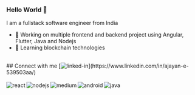 ### Hello World 👋
I am a fullstack software engineer from India
- 🔭 Working on multiple frontend and backend project using Angular, Flutter, Java and Nodejs
- 🌱 Learning blockchain technologies
<br>
## Connect with me
[<img alt="linked-in" src="https://img.shields.io/badge/linkedin-%230077B5.svg?&style=for-the-badge&logo=linkedin&logoColor=white"/>](https://www.linkedin.com/in/ajayan-e-539503aa/)
<br>
<br>
<img align="left" alt="react" src="https://img.shields.io/badge/angular%20-%2320232a.svg?&style=for-the-badge&logo=angular&logoColor=%2361DAFB" />
<img align="left" alt="nodejs" src="https://img.shields.io/badge/node.js%20-%2343853D.svg?&style=for-the-badge&logo=node.js&logoColor=white" />
<img align="left" alt="medium" src="https://img.shields.io/badge/postgres-%23316192.svg?&style=for-the-badge&logo=postgresql&logoColor=white" />
<img align="left" alt="android" src="https://img.shields.io/badge/Android-3DDC84?logo=android&logoColor=white&style=for-the-badge" />
<img align="left" alt="java" src="https://img.shields.io/badge/java%20-%FF0000.svg?&style=for-the-badge&logo=java&logoColor=red" />
<br>
<br>
